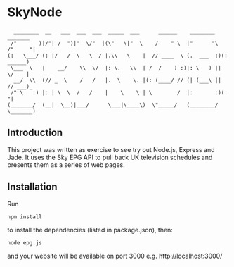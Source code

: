 # SkyNode
```
  ________  __   ___  ___  ___  _____  ___      ______    ________    _______  
 /"       )|/"| /  ")|"  \/"  |(\"   \|"  \    /    " \  |"      "\  /"     "| 
(:   \___/ (: |/   /  \   \  / |.\\   \    |  // ____  \ (.  ___  :)(: ______) 
 \___  \   |    __/    \\  \/  |: \.   \\  | /  /    ) :)|: \   ) || \/    |   
  __/  \\  (// _  \    /   /   |.  \    \. |(: (____/ // (| (___\ || // ___)_  
 /" \   :) |: | \  \  /   /    |    \    \ | \        /  |:       :)(:      "| 
(_______/  (__|  \__)|___/      \___|\____\)  \"_____/   (________/  \_______) 
```

## Introduction

This project was written as exercise to see try out Node.js, Express and Jade. It uses the Sky EPG API to pull back UK television schedules and presents them as a series of web pages.

## Installation

Run 

```
npm install
```

to install the dependencies (listed in package.json), then:

```
node epg.js
```

and your website will be available on port 3000 e.g. http://localhost:3000/



